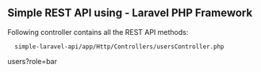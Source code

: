 ## Simple REST API using - Laravel PHP Framework

Following controller contains all the REST API methods:

      simple-laravel-api/app/Http/Controllers/usersController.php
    

users?role=bar
